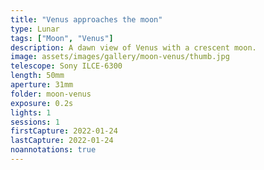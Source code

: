 ```yaml
---
title: "Venus approaches the moon"
type: Lunar
tags: ["Moon", "Venus"]
description: A dawn view of Venus with a crescent moon.
image: assets/images/gallery/moon-venus/thumb.jpg
telescope: Sony ILCE-6300
length: 50mm
aperture: 31mm
folder: moon-venus
exposure: 0.2s
lights: 1
sessions: 1
firstCapture: 2022-01-24 
lastCapture: 2022-01-24
noannotations: true
---
```


